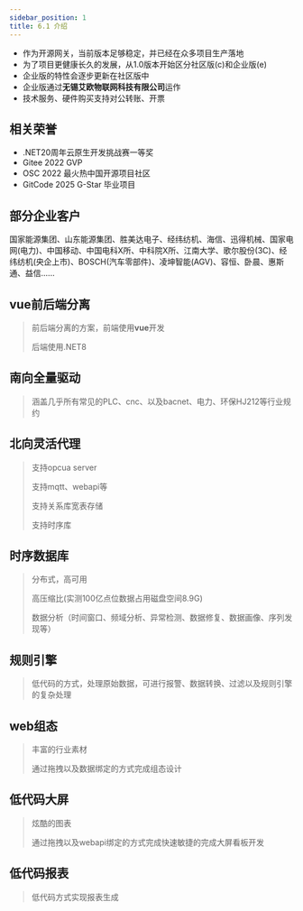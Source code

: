 ```yaml
---
sidebar_position: 1
title: 6.1 介绍
---
```


- 作为开源网关，当前版本足够稳定，并已经在众多项目生产落地
- 为了项目更健康长久的发展，从1.0版本开始区分社区版(c)和企业版(e)
- 企业版的特性会逐步更新在社区版中
- 企业版通过**无锡艾欧物联网科技有限公司**运作
- 技术服务、硬件购买支持对公转账、开票

## 相关荣誉

- .NET20周年云原生开发挑战赛一等奖
- Gitee 2022 GVP
- OSC 2022 最火热中国开源项目社区
- GitCode 2025 G-Star 毕业项目

## 部分企业客户

国家能源集团、山东能源集团、胜美达电子、经纬纺机、海信、迅得机械、国家电网(电力)、中国移动、中国电科X所、中科院X所、江南大学、歌尔股份(3C)、经纬纺机(央企上市)、BOSCH(汽车零部件)、凌坤智能(AGV)、容恒、卧晨、惠斯通、益信......

## vue前后端分离

> 前后端分离的方案，前端使用**vue**开发
> 
> 后端使用.NET8

## 南向全量驱动
> 涵盖几乎所有常见的PLC、cnc、以及bacnet、电力、环保HJ212等行业规约
>
## 北向灵活代理
> 支持opcua server
>
> 支持mqtt、webapi等
>
> 支持关系库宽表存储
>
> 支持时序库

## 时序数据库
> 分布式，高可用
> 
> 高压缩比(实测100亿点位数据占用磁盘空间8.9G)
> 
> 数据分析（时间窗口、频域分析、异常检测、数据修复、数据画像、序列发现等）

## 规则引擎
> 低代码的方式，处理原始数据，可进行报警、数据转换、过滤以及规则引擎的复杂处理

## web组态
> 丰富的行业素材
> 
> 通过拖拽以及数据绑定的方式完成组态设计

## 低代码大屏
> 炫酷的图表
>  
> 通过拖拽以及webapi绑定的方式完成快速敏捷的完成大屏看板开发

## 低代码报表
> 低代码方式实现报表生成